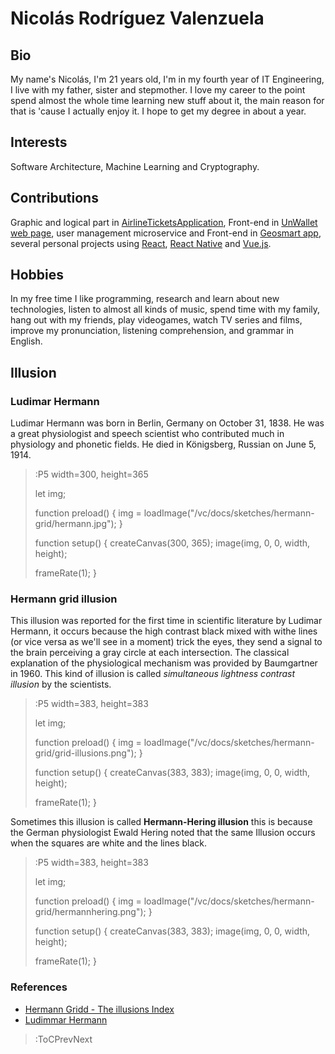 # Nicolás Rodríguez Valenzuela

## Bio
My name's Nicolás, I'm 21 years old, I'm in my fourth year of IT Engineering, I live with my father, sister and stepmother. I love my career to the point spend almost the whole time learning new stuff about it, the main reason for that is 'cause I actually enjoy it. I hope to get my degree in about a year.

## Interests
Software Architecture, Machine Learning and Cryptography.

## Contributions
Graphic and logical part in [AirlineTicketsApplication](https://github.com/nicrodriguezval/AirlineTicketsApplication), Front-end in [UnWallet](https://github.com/un-ingesoftII-grupo6) [web page](http://un-wallet-app.herokuapp.com/), user management microservice and Front-end in [Geosmart app](https://github.com/GEGOSMART), several personal projects using [React](https://reactjs.org/), [React Native](https://reactnative.dev/) and [Vue.js](https://vuejs.org/).


## Hobbies
In my free time I like programming, research and learn about new technologies, listen to almost all kinds of music, spend time with my family, hang out with my friends, play videogames, watch TV series and films, improve my pronunciation, listening comprehension, and grammar in English.

## Illusion

### Ludimar Hermann

Ludimar Hermann was born in Berlin, Germany on October 31, 1838. He was a great physiologist and speech scientist who contributed much in physiology and phonetic fields. He died in Königsberg, Russian on June 5, 1914.

>:P5 width=300, height=365
>
> let img;
>
> function preload() {
>   img = loadImage("/vc/docs/sketches/hermann-grid/hermann.jpg");
> }
>
> function setup() {
>   createCanvas(300, 365);
>   image(img, 0, 0, width, height);
>
>   frameRate(1);
> }

### Hermann grid illusion

This illusion was reported for the first time in scientific literature by Ludimar Hermann, it occurs because the high contrast black mixed with withe lines (or vice versa as we'll see in a moment) trick the eyes, they send a signal to the brain perceiving a gray circle at each intersection. The classical explanation of the physiological mechanism was provided by Baumgartner in 1960. This kind of illusion is called *simultaneous lightness contrast illusion* by the scientists.

>:P5 width=383, height=383
>
> let img;
>
> function preload() {
>   img = loadImage("/vc/docs/sketches/hermann-grid/grid-illusions.png");
> }
>
> function setup() {
>   createCanvas(383, 383);
>   image(img, 0, 0, width, height);
>
>   frameRate(1);
> }

Sometimes this illusion is called **Hermann-Hering illusion** this is because the German physiologist Ewald Hering noted that the same Illusion occurs when the squares are white and the lines black.

>:P5 width=383, height=383
>
> let img;
>
> function preload() {
>   img = loadImage("/vc/docs/sketches/hermann-grid/hermannhering.png");
> }
>
> function setup() {
>   createCanvas(383, 383);
>   image(img, 0, 0, width, height);
>
>   frameRate(1);
> }

### References

+ [Hermann Gridd - The illusions Index](https://www.illusionsindex.org/i/hermann-grid)
+ [Ludimmar Hermann](https://en.wikipedia.org/wiki/Ludimar_Hermann)

> :ToCPrevNext
